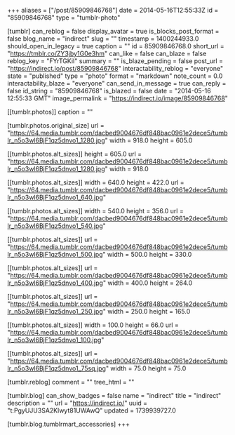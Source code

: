 +++
aliases = ["/post/85909846768"]
date = 2014-05-16T12:55:33Z
id = "85909846768"
type = "tumblr-photo"

[tumblr]
can_reblog = false
display_avatar = true
is_blocks_post_format = false
blog_name = "indirect"
slug = ""
timestamp = 1400244933.0
should_open_in_legacy = true
caption = ""
id = 85909846768.0
short_url = "https://tmblr.co/ZY3jby1G0e3hm"
can_like = false
can_blaze = false
reblog_key = "FYrTGKiI"
summary = ""
is_blaze_pending = false
post_url = "https://indirect.io/post/85909846768"
interactability_reblog = "everyone"
state = "published"
type = "photo"
format = "markdown"
note_count = 0.0
interactability_blaze = "everyone"
can_send_in_message = true
can_reply = false
id_string = "85909846768"
is_blazed = false
date = "2014-05-16 12:55:33 GMT"
image_permalink = "https://indirect.io/image/85909846768"

[[tumblr.photos]]
caption = ""

[tumblr.photos.original_size]
url = "https://64.media.tumblr.com/dacbed9004676df848bac0961e2dece5/tumblr_n5o3wl6BjF1qz5dnvo1_1280.jpg"
width = 918.0
height = 605.0

[[tumblr.photos.alt_sizes]]
height = 605.0
url = "https://64.media.tumblr.com/dacbed9004676df848bac0961e2dece5/tumblr_n5o3wl6BjF1qz5dnvo1_1280.jpg"
width = 918.0

[[tumblr.photos.alt_sizes]]
width = 640.0
height = 422.0
url = "https://64.media.tumblr.com/dacbed9004676df848bac0961e2dece5/tumblr_n5o3wl6BjF1qz5dnvo1_640.jpg"

[[tumblr.photos.alt_sizes]]
width = 540.0
height = 356.0
url = "https://64.media.tumblr.com/dacbed9004676df848bac0961e2dece5/tumblr_n5o3wl6BjF1qz5dnvo1_540.jpg"

[[tumblr.photos.alt_sizes]]
url = "https://64.media.tumblr.com/dacbed9004676df848bac0961e2dece5/tumblr_n5o3wl6BjF1qz5dnvo1_500.jpg"
width = 500.0
height = 330.0

[[tumblr.photos.alt_sizes]]
url = "https://64.media.tumblr.com/dacbed9004676df848bac0961e2dece5/tumblr_n5o3wl6BjF1qz5dnvo1_400.jpg"
width = 400.0
height = 264.0

[[tumblr.photos.alt_sizes]]
url = "https://64.media.tumblr.com/dacbed9004676df848bac0961e2dece5/tumblr_n5o3wl6BjF1qz5dnvo1_250.jpg"
width = 250.0
height = 165.0

[[tumblr.photos.alt_sizes]]
width = 100.0
height = 66.0
url = "https://64.media.tumblr.com/dacbed9004676df848bac0961e2dece5/tumblr_n5o3wl6BjF1qz5dnvo1_100.jpg"

[[tumblr.photos.alt_sizes]]
url = "https://64.media.tumblr.com/dacbed9004676df848bac0961e2dece5/tumblr_n5o3wl6BjF1qz5dnvo1_75sq.jpg"
width = 75.0
height = 75.0

[tumblr.reblog]
comment = ""
tree_html = ""

[tumblr.blog]
can_show_badges = false
name = "indirect"
title = "indirect"
description = ""
url = "https://indirect.io/"
uuid = "t:PgyUJU3SA2Klwyt81UWAwQ"
updated = 1739939727.0

[tumblr.blog.tumblrmart_accessories]
+++
